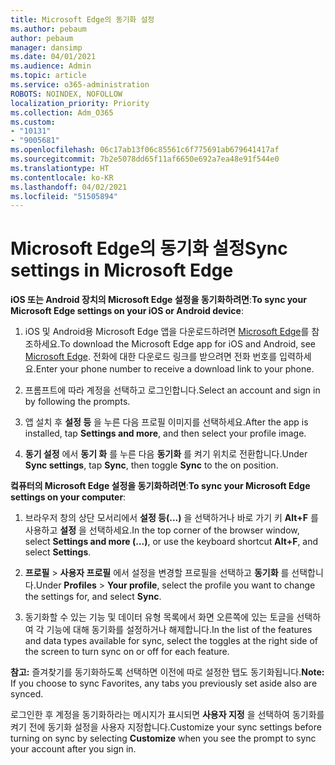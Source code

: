 ```yaml
---
title: Microsoft Edge의 동기화 설정
ms.author: pebaum
author: pebaum
manager: dansimp
ms.date: 04/01/2021
ms.audience: Admin
ms.topic: article
ms.service: o365-administration
ROBOTS: NOINDEX, NOFOLLOW
localization_priority: Priority
ms.collection: Adm_O365
ms.custom:
- "10131"
- "9005681"
ms.openlocfilehash: 06c17ab13f06c85561c6f775691ab679641417af
ms.sourcegitcommit: 7b2e5078dd65f11af6650e692a7ea48e91f544e0
ms.translationtype: HT
ms.contentlocale: ko-KR
ms.lasthandoff: 04/02/2021
ms.locfileid: "51505894"
---
```

# <a name="sync-settings-in-microsoft-edge"></a><span data-ttu-id="98524-102">Microsoft Edge의 동기화 설정</span><span class="sxs-lookup"><span data-stu-id="98524-102">Sync settings in Microsoft Edge</span></span>

<span data-ttu-id="98524-103">**iOS 또는 Android 장치의 Microsoft Edge 설정을 동기화하려면**:</span><span class="sxs-lookup"><span data-stu-id="98524-103">**To sync your Microsoft Edge settings on your iOS or Android device**:</span></span>

1. <span data-ttu-id="98524-104">iOS 및 Android용 Microsoft Edge 앱을 다운로드하려면 [Microsoft Edge](https://www.microsoft.com/edge?ocid=SMC-IA-4534424)를 참조하세요.</span><span class="sxs-lookup"><span data-stu-id="98524-104">To download the Microsoft Edge app for iOS and Android, see [Microsoft Edge](https://www.microsoft.com/edge?ocid=SMC-IA-4534424).</span></span> <span data-ttu-id="98524-105">전화에 대한 다운로드 링크를 받으려면 전화 번호를 입력하세요.</span><span class="sxs-lookup"><span data-stu-id="98524-105">Enter your phone number to receive a download link to your phone.</span></span>

1. <span data-ttu-id="98524-106">프롬프트에 따라 계정을 선택하고 로그인합니다.</span><span class="sxs-lookup"><span data-stu-id="98524-106">Select an account and sign in by following the prompts.</span></span>

1. <span data-ttu-id="98524-107">앱 설치 후 **설정 등** 을 누른 다음 프로필 이미지를 선택하세요.</span><span class="sxs-lookup"><span data-stu-id="98524-107">After the app is installed, tap **Settings and more**, and then select your profile image.</span></span>

1. <span data-ttu-id="98524-108">**동기 설정** 에서 **동기 화** 를 누른 다음 **동기화** 를 켜기 위치로 전환합니다.</span><span class="sxs-lookup"><span data-stu-id="98524-108">Under **Sync settings**, tap **Sync**, then toggle **Sync** to the on position.</span></span> 

<span data-ttu-id="98524-109">**컼퓨터의 Microsoft Edge 설정을 동기화하려면**:</span><span class="sxs-lookup"><span data-stu-id="98524-109">**To sync your Microsoft Edge settings on your computer**:</span></span>

1. <span data-ttu-id="98524-110">브라우저 창의 상단 모서리에서 **설정 등(...)** 을 선택하거나 바로 가기 키 **Alt+F** 를 사용하고 **설정** 을 선택하세요.</span><span class="sxs-lookup"><span data-stu-id="98524-110">In the top corner of the browser window, select **Settings and more (...)**, or use the keyboard shortcut **Alt+F**, and select **Settings**.</span></span>

1. <span data-ttu-id="98524-111">**프로필** > **사용자 프로필** 에서 설정을 변경할 프로필을 선택하고 **동기화** 를 선택합니다.</span><span class="sxs-lookup"><span data-stu-id="98524-111">Under **Profiles** > **Your profile**, select the profile you want to change the settings for, and select **Sync**.</span></span>

1. <span data-ttu-id="98524-112">동기화할 수 있는 기능 및 데이터 유형 목록에서 화면 오른쪽에 있는 토글을 선택하여 각 기능에 대해 동기화를 설정하거나 해제합니다.</span><span class="sxs-lookup"><span data-stu-id="98524-112">In the list of the features and data types available for sync, select the toggles at the right side of the screen to turn sync on or off for each feature.</span></span>

<span data-ttu-id="98524-113">**참고:** 즐겨찾기를 동기화하도록 선택하면 이전에 따로 설정한 탭도 동기화됩니다.</span><span class="sxs-lookup"><span data-stu-id="98524-113">**Note:** If you choose to sync Favorites, any tabs you previously set aside also are synced.</span></span>

<span data-ttu-id="98524-114">로그인한 후 계정을 동기화하라는 메시지가 표시되면 **사용자 지정** 을 선택하여 동기화를 켜기 전에 동기화 설정을 사용자 지정합니다.</span><span class="sxs-lookup"><span data-stu-id="98524-114">Customize your sync settings before turning on sync by selecting **Customize** when you see the prompt to sync your account after you sign in.</span></span>